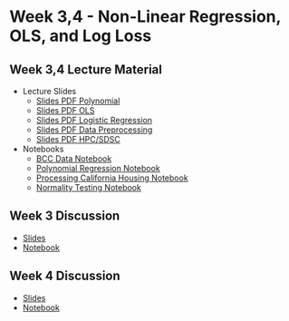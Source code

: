 # Week 3,4 - Non-Linear Regression, OLS, and Log Loss

## Week 3,4 Lecture Material
  - Lecture Slides
    - [Slides PDF Polynomial](https://drive.google.com/file/d/1ChnDaCR4AjEhi8G5Bo1zUSrDN0LciwGP/view?usp=sharing)
    - [Slides PDF OLS](https://drive.google.com/file/d/1FjYx7TnIkw-Clqs8_sDPb8x0xGDmHSPV/view?usp=sharing)
    - [Slides PDF Logistic Regression](https://drive.google.com/file/d/193E6hU4ufyhrsrkXxXUaTS7W2Djt7MLX/view?usp=sharing)
    - [Slides PDF Data Preprocessing](https://drive.google.com/file/d/15f_5WL5D3fVk9rS4dh5gaQpb_Nutuf54/view?usp=sharing)
    - [Slides PDF HPC/SDSC](https://drive.google.com/file/d/1e9juxbo3AclzjgGEpueCu_QBYProOhAi/view?usp=sharing)
  - Notebooks
    - [BCC Data Notebook](https://colab.research.google.com/drive/1ksEGL7SJ_wutCIyPYx7Loe5EPdOij6dJ?usp=sharing)
    - [Polynomial Regression Notebook](https://colab.research.google.com/drive/1RTQlBVEt1buifFjp76igPk-awYBS-jer?usp=sharing)
    - [Processing California Housing Notebook](https://colab.research.google.com/drive/1SkDVZZrFwxzdPUkcIeM2O24WlpQEZUXC?usp=sharing)
    - [Normality Testing Notebook](https://colab.research.google.com/drive/1jfAxnUzPJ2EjB34lpH06tbOSxbXwSlm5?usp=sharing)
## Week 3 Discussion
  - [Slides](https://drive.google.com/file/d/1npFk47PKXAUy1_Xegot8UF5slWbII7YR/view?usp=sharing)
  - [Notebook](https://colab.research.google.com/drive/142p_WNTQm6IGoN7tlLybKJQ31o_d4uUV?usp=sharing)
## Week 4 Discussion
- [Slides](https://drive.google.com/file/d/1esQW-RlZfJUmBuOjjLJdc2fI-tHpx5F2/view?usp=sharing)
- [Notebook](https://colab.research.google.com/drive/1sCFLbaxDvmTFEhPrEU0SBEd_Q0YjYeYx?usp=sharing)